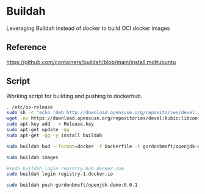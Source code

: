 # Buildah

Leveraging Buildah instead of docker to build OCI docker images

## Reference 

https://github.com/containers/buildah/blob/main/install.md#ubuntu

## Script

Working script for building and pushing to dockerhub.

```bash
. /etc/os-release
sudo sh -c "echo 'deb http://download.opensuse.org/repositories/devel:/kubic:/libcontainers:/stable/x${ID^}_${VERSION_ID}/ /' > /etc/apt/sources.list.d/devel:kubic:libcontainers:stable.list"
wget -nv https://download.opensuse.org/repositories/devel:kubic:libcontainers:stable/x${ID^}_${VERSION_ID}/Release.key -O Release.key
sudo apt-key add - < Release.key
sudo apt-get update -qq
sudo apt-get -qq -y install buildah

sudo buildah bud --format=docker -f Dockerfile -t gordonbmsft/openjdk-demo:0.0.1 .

sudo buildah images

#sudo buildah login registry.hub.docker.com
sudo buildah login registry-1.docker.io

sudo buildah push gordonbmsft/openjdk-demo:0.0.1
```
